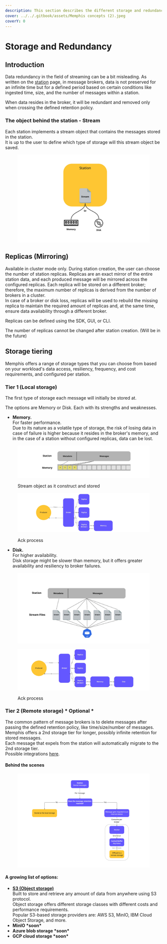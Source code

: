 ```yaml
---
description: This section describes the different storage and redundancy options
cover: ../../.gitbook/assets/Memphis concepts (2).jpeg
coverY: 0
---
```


# Storage and Redundancy

## Introduction

Data redundancy in the field of streaming can be a bit misleading. As written on the [station](station.md) page, in message brokers, data is not preserved for an infinite time but for a defined period based on certain conditions like ingested time, size, and the number of messages within a station.

When data resides in the broker, it will be redundant and removed only when crossing the defined retention policy.

### The object behind the station - Stream

Each station implements a stream object that contains the messages stored in the station. \
It is up to the user to define which type of storage will this stream object be saved.

<figure><img src="../../.gitbook/assets/stream.jpeg" alt=""><figcaption></figcaption></figure>



## Replicas (Mirroring)

Available in cluster mode only. During station creation, the user can choose the number of station replicas. Replicas are an exact mirror of the entire station data, and each produced message will be mirrored across the configured replicas. Each replica will be stored on a different broker; therefore, the maximum number of replicas is derived from the number of brokers in a cluster.\
In case of a broker or disk loss, replicas will be used to rebuild the missing replica to maintain the required amount of replicas and, at the same time, ensure data availability through a different broker.

Replicas can be defined using the SDK, GUI, or CLI.

The number of replicas cannot be changed after station creation. (Will be in the future)

## Storage tiering

Memphis offers a range of storage types that you can choose from based on your workload's data access, resiliency, frequency, and cost requirements, and configured per station.

### Tier 1 (Local storage)

The first type of storage each message will initially be stored at.

The options are Memory or Disk. Each with its strengths and weaknesses.

* **Memory.**\
  For faster performance.\
  Due to its nature as a volatile type of storage, the risk of losing data in case of failure is higher because it resides in the broker's memory, and in the case of a station without configured replicas, data can be lost.

<figure><img src="../../.gitbook/assets/storage type memory.jpeg" alt=""><figcaption><p>Stream object as it construct and stored</p></figcaption></figure>

<figure><img src="../../.gitbook/assets/mem ack.jpeg" alt=""><figcaption><p>Ack process</p></figcaption></figure>

* **Disk.**\
  For higher availability.\
  Disk storage might be slower than memory, but it offers greater availability and resiliency to broker failures.

<figure><img src="../../.gitbook/assets/disk.jpeg" alt=""><figcaption></figcaption></figure>



<figure><img src="../../.gitbook/assets/disk ack.jpeg" alt=""><figcaption><p>Ack process</p></figcaption></figure>

### Tier 2 (Remote storage) \* Optional \*

The common pattern of message brokers is to delete messages after passing the defined retention policy, like time/size/number of messages.\
Memphis offers a 2nd storage tier for longer, possibly infinite retention for stored messages.\
Each message that expels from the station will automatically migrate to the 2nd storage tier.\
Possible integrations [here](../../integrations/storage/).

#### Behind the scenes

<figure><img src="../../.gitbook/assets/storage tier arch (1).jpeg" alt=""><figcaption></figcaption></figure>

#### A growing list of options:

* [**S3 (Object storage)**](../../integrations/storage/amazon-s3.md)\
  Built to store and retrieve any amount of data from anywhere using S3 protocol.\
  Object storage offers different storage classes with different costs and performance requirements.\
  Popular S3-based storage providers are: AWS S3, MinIO, IBM Cloud Object Storage, and more.
* **MinIO \*soon\***
* **Azure blob storage \*soon\***
* **GCP cloud storage \*soon\***
